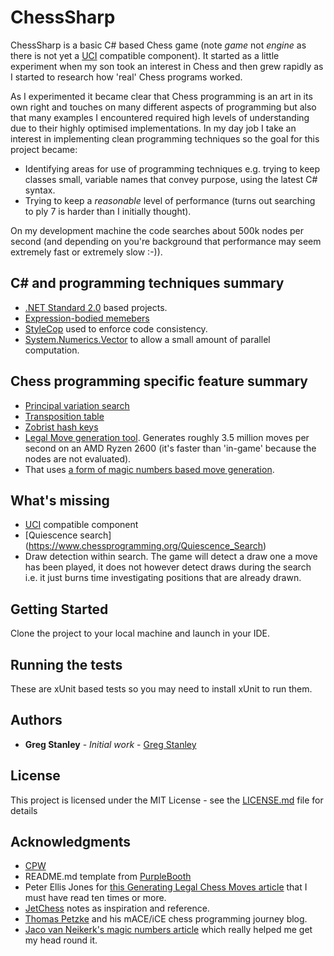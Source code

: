 # ChessSharp

ChessSharp is a basic C# based Chess game (note *game* not *engine* as there is not yet a [UCI](https://en.wikipedia.org/wiki/Universal_Chess_Interface) compatible component). It started as a little experiment when my son took an interest in Chess and then grew rapidly as I started to research how 'real' Chess programs worked.

As I experimented it became clear that Chess programming is an art in its own right and touches on many different aspects of programming but also that many examples I encountered required high levels of understanding due to their highly optimised implementations. In my day job I take an interest in implementing clean programming techniques so the goal for this project became:
* Identifying areas for use of programming techniques e.g. trying to keep classes small, variable names that convey purpose, using the latest C# syntax.
* Trying to keep a *reasonable* level of performance (turns out searching to ply 7 is harder than I initially thought).

On my development machine the code searches about 500k nodes per second (and depending on you're background that performance may seem extremely fast or extremely slow :-)). 


## C# and programming techniques summary
* [.NET Standard 2.0](https://docs.microsoft.com/en-us/dotnet/standard/net-standard) based projects.
* [Expression-bodied memebers](https://docs.microsoft.com/en-us/dotnet/csharp/programming-guide/statements-expressions-operators/expression-bodied-members)
* [StyleCop](https://github.com/StyleCop/StyleCop) used to enforce code consistency.
* [System.Numerics.Vector](https://docs.microsoft.com/en-us/dotnet/api/system.numerics.vector-1?view=netcore-2.2) to allow a small amount of parallel computation.


## Chess programming specific feature summary
* [Principal variation search](https://www.chessprogramming.org/Principal_Variation)
* [Transposition table](https://www.chessprogramming.org/Transposition_Table)
* [Zobrist hash keys](https://www.chessprogramming.org/Zobrist_Hashing)
* [Legal Move generation tool](https://www.chessprogramming.org/Move_Generation). Generates roughly 3.5 million moves per second on an AMD Ryzen 2600 (it's faster than 'in-game' because the nodes are not evaluated).
* That uses [a form of magic numbers based move generation](https://www.chessprogramming.org/Magic_Bitboards).


## What's missing
* [UCI](https://en.wikipedia.org/wiki/Universal_Chess_Interface) compatible component
* [Quiescence search] (https://www.chessprogramming.org/Quiescence_Search)
* Draw detection within search. The game will detect a draw one a move has been played, it does not however detect draws during the search i.e. it just burns time investigating positions that are already drawn.


## Getting Started

Clone the project to your local machine and launch in your IDE.


## Running the tests

These are xUnit based tests so you may need to install xUnit to run them.


## Authors

* **Greg Stanley** - *Initial work* - [Greg Stanley](https://github.com/gregstanley)


## License

This project is licensed under the MIT License - see the [LICENSE.md](LICENSE.md) file for details


## Acknowledgments

* [CPW](https://www.chessprogramming.org/Main_Page)
* README.md template from [PurpleBooth](https://gist.githubusercontent.com/PurpleBooth/109311bb0361f32d87a2/raw/8254b53ab8dcb18afc64287aaddd9e5b6059f880/README-Template.md)
* Peter Ellis Jones for [this Generating Legal Chess Moves article](https://peterellisjones.com/posts/generating-legal-chess-moves-efficiently/) that I must have read ten times or more.
* [JetChess](https://zipproth.de/jetchess/) notes as inspiration and reference.
* [Thomas Petzke](https://macechess.blogspot.com/?m=1) and his mACE/iCE chess programming journey blog.
* [Jaco van Neikerk's magic numbers article](http://vicki-chess.blogspot.com/2013/04/magics.html) which really helped me get my head round it.
